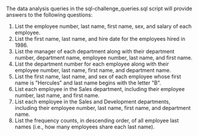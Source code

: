 The data analysis queries in the sql-challenge_queries.sql script will provide answers to the following questions:

1. List the employee number, last name, first name, sex, and salary of each employee.  
2. List the first name, last name, and hire date for the employees hired in 1986.  
3. List the manager of each department along with their department number, department name, employee number, last name, and first name.  
4. List the department number for each employee along with their employee number, last name, first name, and department name.  
5. List the first name, last name, and sex of each employee whose first name is "Hercules" and last name begins with the letter "B".  
6. List each employee in the Sales department, including their employee number, last name, and first name.  
7. List each employee in the Sales and Development departments, including their employee number, last name, first name, and department name.  
8. List the frequency counts, in descending order, of all employee last names (i.e., how many employees share each last name).
